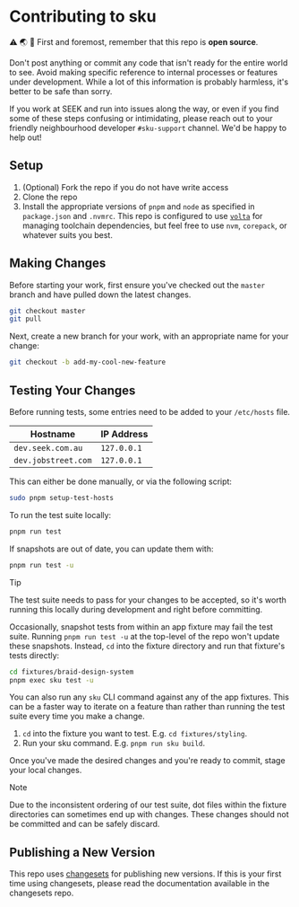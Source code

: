 # Contributing to sku

⚠️ 🌏 👀 First and foremost, remember that this repo is **open source**.

Don't post anything or commit any code that isn't ready for the entire world to see.
Avoid making specific reference to internal processes or features under development.
While a lot of this information is probably harmless, it's better to be safe than sorry.

If you work at SEEK and run into issues along the way, or even if you find some of these steps confusing or intimidating, please reach out to your friendly neighbourhood developer `#sku-support` channel.
We'd be happy to help out!

## Setup

1. (Optional) Fork the repo if you do not have write access
1. Clone the repo
1. Install the appropriate versions of `pnpm` and `node` as specified in `package.json` and `.nvmrc`. This repo is configured to use [`volta`]
   for managing toolchain dependencies, but feel free to use `nvm`, `corepack`, or whatever suits you best.

[`volta`]: https://volta.sh/

## Making Changes

Before starting your work, first ensure you've checked out the `master` branch and have pulled down the latest changes.

```sh
git checkout master
git pull
```

Next, create a new branch for your work, with an appropriate name for your change:

```sh
git checkout -b add-my-cool-new-feature
```

## Testing Your Changes

Before running tests, some entries need to be added to your `/etc/hosts` file.

| Hostname            | IP Address  |
| ------------------- | ----------- |
| `dev.seek.com.au`   | `127.0.0.1` |
| `dev.jobstreet.com` | `127.0.0.1` |

This can either be done manually, or via the following script:

```sh
sudo pnpm setup-test-hosts
```

To run the test suite locally:

```sh
pnpm run test
```

If snapshots are out of date, you can update them with:

```sh
pnpm run test -u
```

> [!TIP]
> The test suite needs to pass for your changes to be accepted, so it's worth running this locally during development and right before committing.

Occasionally, snapshot tests from within an app fixture may fail the test suite.
Running `pnpm run test -u` at the top-level of the repo won't update these snapshots.
Instead, `cd` into the fixture directory and run that fixture's tests directly:

```sh
cd fixtures/braid-design-system
pnpm exec sku test -u
```

You can also run any `sku` CLI command against any of the app fixtures.
This can be a faster way to iterate on a feature than rather than running the test suite every time you make a change.

1. `cd` into the fixture you want to test. E.g. `cd fixtures/styling`.
1. Run your sku command. E.g. `pnpm run sku build`.

Once you've made the desired changes and you're ready to commit, stage your local changes.

> [!NOTE]
> Due to the inconsistent ordering of our test suite, dot files within the fixture directories can sometimes end up with changes.
> These changes should not be committed and can be safely discard.

## Publishing a New Version

This repo uses [changesets] for publishing new versions.
If this is your first time using changesets, please read the documentation available in the changesets repo.

[changesets]: https://github.com/changesets/changesets
